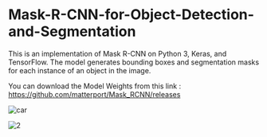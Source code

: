 # Mask-R-CNN-for-Object-Detection-and-Segmentation

This is an implementation of Mask R-CNN on Python 3, Keras, and TensorFlow. The model generates bounding boxes and segmentation masks for each instance of an object in the image. 

You can download the Model Weights from this link : https://github.com/matterport/Mask_RCNN/releases



![car](https://user-images.githubusercontent.com/57867070/79506535-69cf3d00-8036-11ea-875f-d7f4728d0bc1.PNG)
        
![2](https://user-images.githubusercontent.com/57867070/79506357-1957df80-8036-11ea-9858-bf5a6a2a11c2.PNG)
